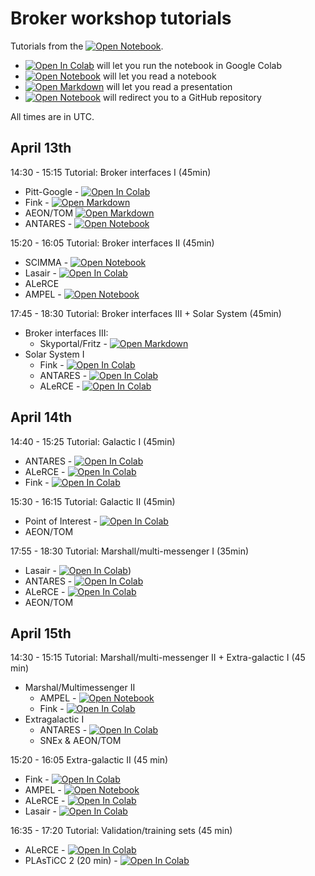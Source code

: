 # Broker workshop tutorials

Tutorials from the [![Open Notebook](https://img.shields.io/badge/Broker%20Workshop%202020%2F2021-website-blue?style=plastic)](https://www.lsstcorporation.org/meetings/2021-broker-workshop).

* [![Open In Colab](https://colab.research.google.com/assets/colab-badge.svg)]() will let you run the notebook in Google Colab
* [![Open Notebook](https://img.shields.io/badge/Presentation-Open%20Notebook-orange?style=plastic)]() will let you read a notebook
* [![Open Markdown](https://img.shields.io/badge/Presentation-Open%20Markdown-green?style=plastic)]() will let you read a presentation
* [![Open Notebook](https://img.shields.io/badge/Code-Open%20in%20GitHub-red?style=plastic)]() will redirect you to a GitHub repository

All times are in UTC.

## April 13th

14:30 - 15:15 Tutorial: Broker interfaces I (45min)

  * Pitt-Google - [![Open In Colab](https://colab.research.google.com/assets/colab-badge.svg)](https://colab.research.google.com/github/broker-workshop/tutorials/blob/main/Pitt-Google/Pitt-Google-Tutorial-Code-Samples.ipynb)
  * Fink - [![Open Markdown](https://img.shields.io/badge/Presentation-Open%20Markdown-green?style=plastic)](fink/interfaces/README.md)
  * AEON/TOM [![Open Markdown](https://img.shields.io/badge/Presentation-Open%20Markdown-green?style=plastic)](https://github.com/broker-workshop/presentations/blob/main/street_TOM_AEON_intro.pdf)
  * ANTARES - [![Open Notebook](https://img.shields.io/badge/Presentation-Open%20Notebook-orange?style=plastic)](ANTARES)

15:20 - 16:05 Tutorial: Broker interfaces II (45min)

 * SCIMMA - [![Open Notebook](https://img.shields.io/badge/Presentation-Open%20Notebook-orange?style=plastic)](SCIMMA/scimma-iam-tutorial.ipynb) 
 * Lasair - [![Open In Colab](https://colab.research.google.com/assets/colab-badge.svg)](https://colab.research.google.com/github/broker-workshop/tutorials/blob/main/Lasair/Cone%20Search.ipynb) 
 * ALeRCE
 * AMPEL - [![Open Notebook](https://img.shields.io/badge/Code-Open%20in%20GitHub-red?style=plastic)](https://github.com/AmpelProject/Ampel-contrib-sample)

17:45 - 18:30 Tutorial: Broker interfaces III + Solar System (45min)

* Broker interfaces III:
  * Skyportal/Fritz - [![Open Markdown](https://img.shields.io/badge/Presentation-Open%20Markdown-green?style=plastic)](fritz/fritz.md)
* Solar System I
  * Fink - [![Open In Colab](https://colab.research.google.com/assets/colab-badge.svg)](https://colab.research.google.com/github/broker-workshop/tutorials/blob/main/fink/sso/sso.ipynb) 
  * ANTARES - [![Open In Colab](https://colab.research.google.com/assets/colab-badge.svg)](https://colab.research.google.com/github/broker-workshop/tutorials/blob/main/ANTARES/Antaresv1.0SolarSystemObjectLightCurveExploration.ipynb) 
  * ALeRCE - [![Open In Colab](https://colab.research.google.com/assets/colab-badge.svg)](https://colab.research.google.com/github/broker-workshop/tutorials/blob/main/ALeRCE/ALeRCE_SolarSystem_notebook_brokers_workshop_2021.ipynb) 

## April 14th

14:40 - 15:25 Tutorial: Galactic I (45min)

  * ANTARES - [![Open In Colab](https://colab.research.google.com/assets/colab-badge.svg)](https://colab.research.google.com/github/broker-workshop/tutorials/blob/main/ANTARES/Antaresv1.0VariableRCBStars.ipynb)
  * ALeRCE - [![Open In Colab](https://colab.research.google.com/assets/colab-badge.svg)](https://colab.research.google.com/github/broker-workshop/tutorials/blob/main/ALeRCE/ALeRCE_Galactic_notebook_brokers_workshop_2021.ipynb)
  * Fink - [![Open In Colab](https://colab.research.google.com/assets/colab-badge.svg)](https://colab.research.google.com/github/broker-workshop/tutorials/blob/main/fink/galactic/galactic.ipynb) 

15:30 - 16:15 Tutorial: Galactic II (45min)

  * Point of Interest - [![Open In Colab](https://colab.research.google.com/assets/colab-badge.svg)](https://colab.research.google.com/github/broker-workshop/tutorials/blob/main/PointofInterest/GalacticScience_PointOfInterest.ipynb)  
  * AEON/TOM

17:55 - 18:30 Tutorial: Marshall/multi-messenger I (35min)

  * Lasair - [![Open In Colab](https://colab.research.google.com/assets/colab-badge.svg)](https://colab.research.google.com/github/broker-workshop/tutorials/blob/main/Lasair/Get%20Watchlist%20and%20Area%20Hits.ipynb))
  * ANTARES - [![Open In Colab](https://colab.research.google.com/assets/colab-badge.svg)](https://colab.research.google.com/drive/1g9OJfMjQ8O_dry6BAANtRvnvRG1OFycf?usp=sharing) 
  * ALeRCE - [![Open In Colab](https://colab.research.google.com/assets/colab-badge.svg)](https://colab.research.google.com/github/broker-workshop/tutorials/blob/main/ALeRCE/ALeRCE_Planner_notebook_brokers_workshop_2021.ipynb)
  * AEON/TOM

## April 15th

14:30 - 15:15 Tutorial: Marshall/multi-messenger II + Extra-galactic I (45 min)

* Marshal/Multimessenger II
  * AMPEL - [![Open Notebook](https://img.shields.io/badge/Code-Open%20in%20GitHub-red?style=plastic)](https://github.com/AmpelProject/Ampel-contrib-sample)
  * Fink - [![Open In Colab](https://colab.research.google.com/assets/colab-badge.svg)](https://colab.research.google.com/github/broker-workshop/tutorials/blob/main/fink/MMA/MMA.ipynb)
* Extragalactic I
  * ANTARES - [![Open In Colab](https://colab.research.google.com/assets/colab-badge.svg)](https://colab.research.google.com/drive/12Vf8tL_HqejskVDb3uIlgzADLDOADUhm?usp=sharing) 
  * SNEx & AEON/TOM

15:20 - 16:05 Extra-galactic II (45 min)

  * Fink - [![Open In Colab](https://colab.research.google.com/assets/colab-badge.svg)](https://colab.research.google.com/github/broker-workshop/tutorials/blob/main/fink/extragalactic/extragalactic.ipynb)
  * AMPEL - [![Open Notebook](https://img.shields.io/badge/Code-Open%20in%20GitHub-red?style=plastic)](https://github.com/AmpelProject/Ampel-contrib-sample)
  * ALeRCE - [![Open In Colab](https://colab.research.google.com/assets/colab-badge.svg)](https://colab.research.google.com/github/broker-workshop/tutorials/blob/main/ALeRCE/ALeRCE_Extragalactic_notebook_brokers_workshop_2021.ipynb) 
  * Lasair - [![Open In Colab](https://colab.research.google.com/assets/colab-badge.svg)](https://colab.research.google.com/github/broker-workshop/tutorials/blob/main/Lasair/BrightSNe.ipynb)

16:35 - 17:20 Tutorial: Validation/training sets (45 min)

   * ALeRCE - [![Open In Colab](https://colab.research.google.com/assets/colab-badge.svg)](https://colab.research.google.com/github/broker-workshop/tutorials/blob/main/ALeRCE/ALeRCE_Training_sets_notebook_brokers_workshop_2021.ipynb) 
   * PLAsTiCC 2 (20 min) - [![Open In Colab](https://colab.research.google.com/assets/colab-badge.svg)](https://colab.research.google.com/drive/1X1jXCZ3FLfjUSLaipBHLbm0PXjaGE1f4?usp=sharing) 
